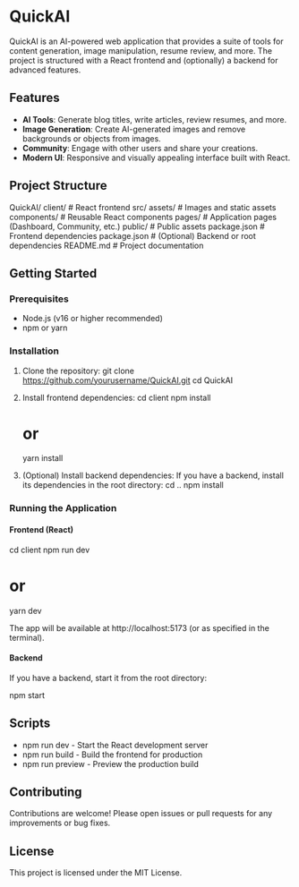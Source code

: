 # QuickAI

QuickAI is an AI-powered web application that provides a suite of tools for content generation, image manipulation, resume review, and more. The project is structured with a React frontend and (optionally) a backend for advanced features.

## Features

- **AI Tools**: Generate blog titles, write articles, review resumes, and more.
- **Image Generation**: Create AI-generated images and remove backgrounds or objects from images.
- **Community**: Engage with other users and share your creations.
- **Modern UI**: Responsive and visually appealing interface built with React.

## Project Structure

QuickAI/
  client/           # React frontend
    src/
      assets/       # Images and static assets
      components/   # Reusable React components
      pages/        # Application pages (Dashboard, Community, etc.)
    public/         # Public assets
    package.json    # Frontend dependencies
  package.json      # (Optional) Backend or root dependencies
  README.md         # Project documentation

## Getting Started

### Prerequisites

- Node.js (v16 or higher recommended)
- npm or yarn

### Installation

1. Clone the repository:
   git clone https://github.com/yourusername/QuickAI.git
   cd QuickAI

2. Install frontend dependencies:
   cd client
   npm install
   # or
   yarn install

3. (Optional) Install backend dependencies:
   If you have a backend, install its dependencies in the root directory:
   cd ..
   npm install

### Running the Application

#### Frontend (React)

cd client
npm run dev
# or
yarn dev

The app will be available at http://localhost:5173 (or as specified in the terminal).

#### Backend

If you have a backend, start it from the root directory:

npm start

## Scripts

- npm run dev - Start the React development server
- npm run build - Build the frontend for production
- npm run preview - Preview the production build

## Contributing

Contributions are welcome! Please open issues or pull requests for any improvements or bug fixes.

## License

This project is licensed under the MIT License.
